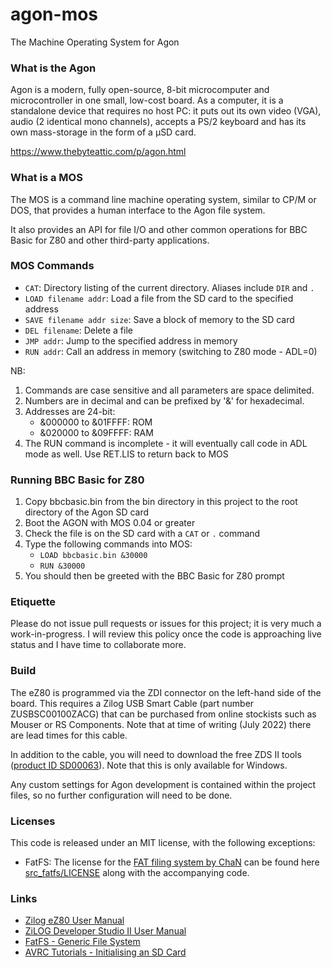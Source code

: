 # agon-mos

The Machine Operating System for Agon

### What is the Agon

Agon is a modern, fully open-source, 8-bit microcomputer and microcontroller in one small, low-cost board. As a computer, it is a standalone device that requires no host PC: it puts out its own video (VGA), audio (2 identical mono channels), accepts a PS/2 keyboard and has its own mass-storage in the form of a µSD card.

https://www.thebyteattic.com/p/agon.html

### What is a MOS

The MOS is a command line machine operating system, similar to CP/M or DOS, that provides a human interface to the Agon file system.

It also provides an API for file I/O and other common operations for BBC Basic for Z80 and other third-party applications.

### MOS Commands

* `CAT`: Directory listing of the current directory. Aliases include `DIR` and `.`
* `LOAD filename addr`: Load a file from the SD card to the specified address
* `SAVE filename addr size`: Save a block of memory to the SD card
* `DEL filename`: Delete a file
* `JMP addr`: Jump to the specified address in memory
* `RUN addr`: Call an address in memory (switching to Z80 mode - ADL=0)

NB:

1. Commands are case sensitive and all parameters are space delimited.
2. Numbers are in decimal and can be prefixed by '&' for hexadecimal.
3. Addresses are 24-bit:
	- &000000 to &01FFFF: ROM
	- &020000 to &09FFFF: RAM
4. The RUN command is incomplete - it will eventually call code in ADL mode as well. Use RET.LIS to return back to MOS 

### Running BBC Basic for Z80

1. Copy bbcbasic.bin from the bin directory in this project to the root directory of the Agon SD card
2. Boot the AGON with MOS 0.04 or greater
3. Check the file is on the SD card with a `CAT` or `.` command
4. Type the following commands into MOS:
	- `LOAD bbcbasic.bin &30000`
	- `RUN &30000`
5. You should then be greeted with the BBC Basic for Z80 prompt

### Etiquette

Please do not issue pull requests or issues for this project; it is very much a work-in-progress.
I will review this policy once the code is approaching live status and I have time to collaborate more.

### Build

The eZ80 is programmed via the ZDI connector on the left-hand side of the board. This requires a Zilog USB Smart Cable (part number ZUSBSC00100ZACG) that can be purchased from online stockists such as Mouser or RS Components. Note that at time of writing (July 2022) there are lead times for this cable.

In addition to the cable, you will need to download the free ZDS II tools ([product ID SD00063](https://zilog.com/index.php?option=com_zcm&task=view&soft_id=38&Itemid=74)). Note that this is only available for Windows.

Any custom settings for Agon development is contained within the project files, so no further configuration will need to be done.

### Licenses

This code is released under an MIT license, with the following exceptions:

* FatFS: The license for the [FAT filing system by ChaN](http://elm-chan.org/fsw/ff/00index_e.html) can be found here [src_fatfs/LICENSE](src_fatfs/LICENSE) along with the accompanying code.

### Links

- [Zilog eZ80 User Manual](http://www.zilog.com/docs/um0077.pdf)
- [ZiLOG Developer Studio II User Manual](http://www.zilog.com/docs/devtools/um0144.pdf)
- [FatFS - Generic File System](http://elm-chan.org/fsw/ff/00index_e.html)
- [AVRC Tutorials - Initialising an SD Card](http://www.rjhcoding.com/avrc-sd-interface-1.php)